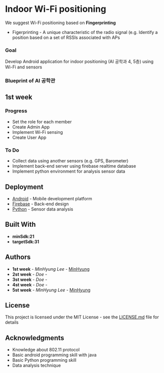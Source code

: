 # Indoor Wi-Fi positioning
We suggest Wi-Fi positioning based on **Fingerprinting**
* Figerprinting - A unique characteristic of the radio signal (e.g. Identify a position based on a set of RSSIs associated with APs

### Goal
Develop Android application for indoor positioning (AI 공학과 4, 5층) using Wi-Fi and sensors

### Blueprint of AI 공학관




## 1st week

### Progress
* Set the role for each member
* Create Admin App 
* Implement Wi-Fi sensing
* Create User App

### To Do
* Collect data using another sensors (e.g. GPS, Barometer)
* Implement back-end server using firebase realtime database
* Implement python environment for analysis sensor data



## Deployment

* [Android](http://www.dropwizard.io/1.0.2/docs/) - Mobile development platform
* [Firebase](https://maven.apache.org/) - Back-end design
* [Python](https://rometools.github.io/rome/) - Sensor data analysis

## Built With
* **minSdk:21**
* **targetSdk:31**


## Authors

* **1st week** - *MinHyung Lee* - [MinHyung](https://github.com/agtmwebtoon)
* **2st week** - *Doe* - 
* **3st week** - *Doe* - 
* **4st week** - *Doe* - 
* **5st week** - *MinHyung Lee* - [MinHyung](https://github.com/agtmwebtoon)

## License

This project is licensed under the MIT License - see the [LICENSE.md](LICENSE.md) file for details

## Acknowledgments

* Knowledge about 802.11 protocol
* Basic android programming skill with java
* Basic Python programming skill
* Data analysis technique
